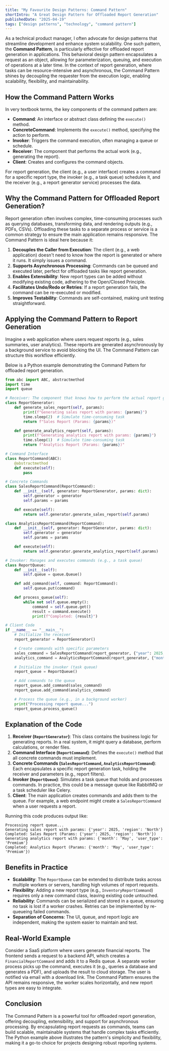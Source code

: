 ```yaml
---
title: "My Favourite Design Patterns: Command Pattern"
shortIntro: "A Great Design Pattern for Offloaded Report Generation"
publishedDate: "2025-04-19"
tags: ["design patterns", "technology", "command pattern"]
---
```


As a technical product manager, I often advocate for design patterns that streamline development and enhance system scalability. One such pattern, the **Command Pattern**, is particularly effective for offloaded report generation in applications. This behavioral design pattern encapsulates a request as an object, allowing for parameterization, queuing, and execution of operations at a later time. In the context of report generation, where tasks can be resource-intensive and asynchronous, the Command Pattern shines by decoupling the requester from the execution logic, enabling scalability, flexibility, and maintainability.

## How the Command Pattern Works

In very textbook terms, the key components of the command pattern are:

- **Command**: An interface or abstract class defining the `execute()` method.
- **ConcreteCommand**: Implements the `execute()` method, specifying the action to perform.
- **Invoker**: Triggers the command execution, often managing a queue or schedule.
- **Receiver**: The component that performs the actual work (e.g., generating the report).
- **Client**: Creates and configures the command objects.

For report generation, the client (e.g., a user interface) creates a command for a specific report type, the invoker (e.g., a task queue) schedules it, and the receiver (e.g., a report generator service) processes the data.


## Why the Command Pattern for Offloaded Report Generation?

Report generation often involves complex, time-consuming processes such as querying databases, transforming data, and rendering outputs (e.g., PDFs, CSVs). Offloading these tasks to a separate process or service is a common strategy to ensure the main application remains responsive. The Command Pattern is ideal here because it:

1. **Decouples the Caller from Execution**: The client (e.g., a web application) doesn't need to know how the report is generated or where it runs. It simply issues a command.
2. **Supports Asynchronous Processing**: Commands can be queued and executed later, perfect for offloaded tasks like report generation.
3. **Enables Extensibility**: New report types can be added without modifying existing code, adhering to the Open/Closed Principle.
4. **Facilitates Undo/Redo or Retries**: If a report generation fails, the command can be re-executed or modified.
5. **Improves Testability**: Commands are self-contained, making unit testing straightforward.


## Applying the Command Pattern to Report Generation

Imagine a web application where users request reports (e.g., sales summaries, user analytics). These reports are generated asynchronously by a background service to avoid blocking the UI. The Command Pattern can structure this workflow efficiently.

Below is a Python example demonstrating the Command Pattern for offloaded report generation.

```python
from abc import ABC, abstractmethod
import time
import queue

# Receiver: The component that knows how to perform the actual report generation
class ReportGenerator:
    def generate_sales_report(self, params):
        print(f"Generating sales report with params: {params}")
        time.sleep(2)  # Simulate time-consuming task
        return f"Sales Report (Params: {params})"

    def generate_analytics_report(self, params):
        print(f"Generating analytics report with params: {params}")
        time.sleep(1)  # Simulate time-consuming task
        return f"Analytics Report (Params: {params})"

# Command Interface
class ReportCommand(ABC):
    @abstractmethod
    def execute(self):
        pass

# Concrete Commands
class SalesReportCommand(ReportCommand):
    def __init__(self, generator: ReportGenerator, params: dict):
        self.generator = generator
        self.params = params

    def execute(self):
        return self.generator.generate_sales_report(self.params)

class AnalyticsReportCommand(ReportCommand):
    def __init__(self, generator: ReportGenerator, params: dict):
        self.generator = generator
        self.params = params

    def execute(self):
        return self.generator.generate_analytics_report(self.params)

# Invoker: Manages and executes commands (e.g., a task queue)
class ReportQueue:
    def __init__(self):
        self.queue = queue.Queue()

    def add_command(self, command: ReportCommand):
        self.queue.put(command)

    def process_queue(self):
        while not self.queue.empty():
            command = self.queue.get()
            result = command.execute()
            print(f"Completed: {result}")

# Client Code
if __name__ == "__main__":
    # Initialize the receiver
    report_generator = ReportGenerator()

    # Create commands with specific parameters
    sales_command = SalesReportCommand(report_generator, {"year": 2025, "region": "North"})
    analytics_command = AnalyticsReportCommand(report_generator, {"month": "May", "user_type": "Premium"})

    # Initialize the invoker (task queue)
    report_queue = ReportQueue()

    # Add commands to the queue
    report_queue.add_command(sales_command)
    report_queue.add_command(analytics_command)

    # Process the queue (e.g., in a background worker)
    print("Processing report queue...")
    report_queue.process_queue()
```

## Explanation of the Code

1. **Receiver (`ReportGenerator`)**: This class contains the business logic for generating reports. In a real system, it might query a database, perform calculations, or render files.
2. **Command Interface (`ReportCommand`)**: Defines the `execute()` method that all concrete commands must implement.
3. **Concrete Commands (`SalesReportCommand`, `AnalyticsReportCommand`)**: Each encapsulates a specific report generation task, holding the receiver and parameters (e.g., report filters).
4. **Invoker (`ReportQueue`)**: Simulates a task queue that holds and processes commands. In practice, this could be a message queue like RabbitMQ or a task scheduler like Celery.
5. **Client**: The main application creates commands and adds them to the queue. For example, a web endpoint might create a `SalesReportCommand` when a user requests a report.

Running this code produces output like:

```
Processing report queue...
Generating sales report with params: {'year': 2025, 'region': 'North'}
Completed: Sales Report (Params: {'year': 2025, 'region': 'North'})
Generating analytics report with params: {'month': 'May', 'user_type': 'Premium'}
Completed: Analytics Report (Params: {'month': 'May', 'user_type': 'Premium'})
```

## Benefits in Practice

- **Scalability**: The `ReportQueue` can be extended to distribute tasks across multiple workers or servers, handling high volumes of report requests.
- **Flexibility**: Adding a new report type (e.g., `InventoryReportCommand`) requires only a new command class, leaving existing code untouched.
- **Reliability**: Commands can be serialized and stored in a queue, ensuring no task is lost if a worker crashes. Retries can be implemented by re-queueing failed commands.
- **Separation of Concerns**: The UI, queue, and report logic are independent, making the system easier to maintain and test.

## Real-World Example

Consider a SaaS platform where users generate financial reports. The frontend sends a request to a backend API, which creates a `FinancialReportCommand` and adds it to a Redis queue. A separate worker process picks up the command, executes it (e.g., queries a database and generates a PDF), and uploads the result to cloud storage. The user is notified via email with a download link. The Command Pattern ensures the API remains responsive, the worker scales horizontally, and new report types are easy to integrate.

## Conclusion

The Command Pattern is a powerful tool for offloaded report generation, offering decoupling, extensibility, and support for asynchronous processing. By encapsulating report requests as commands, teams can build scalable, maintainable systems that handle complex tasks efficiently. The Python example above illustrates the pattern's simplicity and flexibility, making it a go-to choice for projects designing robust reporting systems.